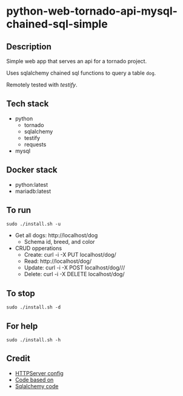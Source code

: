 # python-web-tornado-api-mysql-chained-sql-simple

## Description
Simple web app that serves an api
for a tornado project.

Uses sqlalchemy chained sql functions to query a table `dog`.

Remotely tested with *testify*.

## Tech stack
- python
  - tornado
  - sqlalchemy
  - testify
  - requests
- mysql

## Docker stack
- python:latest
- mariadb:latest

## To run
`sudo ./install.sh -u`
- Get all dogs: http://localhost/dog
  - Schema id, breed, and color
- CRUD opperations
  - Create: curl -i -X PUT localhost/dog/<id>
  - Read: http://localhost/dog/<id>
  - Update: curl -i -X POST localhost/dog/<id>/<breed>/<color>
  - Delete: curl -i -X DELETE localhost/dog/<id>

## To stop
`sudo ./install.sh -d`

## For help
`sudo ./install.sh -h`

## Credit
- [HTTPServer config](https://phrase.com/blog/posts/tornado-web-framework-i18n/)
- [Code based on](https://www.tornadoweb.org/en/stable/)
- [Sqlalchemy code](https://medium.com/swlh/tornado-and-sqlalchemy-847eecbc0445)